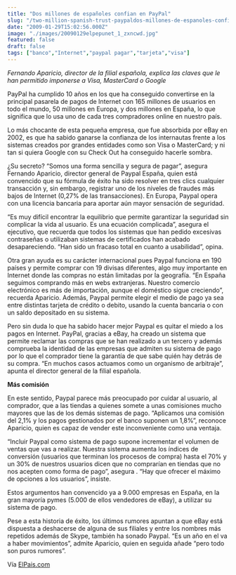 ```yaml
---
title: "Dos millones de españoles confian en PayPal"
slug: "/two-million-spanish-trust-paypaldos-millones-de-espanoles-confian-en-paypal"
date: "2009-01-29T15:02:56.000Z"
image: "./images/20090129elpepunet_1_zxncwd.jpg"
featured: false
draft: false
tags: ["banco","Internet","paypal pagar","tarjeta","visa"]
---
```



*Fernando Aparicio, director de la filial española, explica las claves que le han permitido imponerse a Visa, MasterCard o Google*

PayPal ha cumplido 10 años en los que ha conseguido convertirse en la principal pasarela de pagos de Internet con 165 millones de usuarios en todo el mundo, 50 millones en Europa, y dos millones en España, lo que significa que lo usa uno de cada tres compradores online en nuestro país.

Lo más chocante de esta pequeña empresa, que fue absorbida por eBay en 2002, es que ha sabido ganarse la confianza de los internautas frente a los sistemas creados por grandes entidades como son Visa o MasterCard; y ni tan si quiera Google con su Check Out ha conseguido hacerle sombra.

¿Su secreto? “Somos una forma sencilla y segura de pagar”, asegura Fernando Aparicio, director general de Paypal España, quien está convencido que su fórmula de éxito ha sido resolver en tres clics cualquier transacción y, sin embargo, registrar uno de los niveles de fraudes más bajos de Internet (0,27% de las transacciones). En Europa, Paypal opera con una licencia bancaria para aportar aún mayor sensación de seguridad.

“Es muy difícil encontrar la equilibrio que permite garantizar la seguridad sin complicar la vida al usuario. Es una ecuación complicada”, asegura el ejecutivo, que recuerda que todos los sistemas que han pedido excesivas contraseñas o utilizaban sistemas de certificados han acabado desapareciendo. “Han sido un fracaso total en cuanto a usabilidad”, opina.

Otra gran ayuda es su carácter internacional pues Paypal funciona en 190 países y permite comprar con 19 divisas diferentes, algo muy importante en Internet donde las compras no están limitadas por la geografía. “En España seguimos comprando más en webs extranjeras. Nuestro comercio electrónico es más de importación, aunque el doméstico sigue creciendo”, recuerda Aparicio. Además, Paypal permite elegir el medio de pago ya sea entre distintas tarjeta de crédito o debito, usando la cuenta bancaria o con un saldo depositado en su sistema.

Pero sin duda lo que ha sabido hacer mejor Paypal es quitar el miedo a los pagos en Internet. PayPal, gracias a eBay, ha creado un sistema que permite reclamar las compras que se han realizado a un tercero y además comprueba la identidad de las empresas que admiten su sistema de pago por lo que el comprador tiene la garantía de que sabe quién hay detrás de su compra. “En muchos casos actuamos como un organismo de arbitraje”, apunta el director general de la filial española.

**Más comisión**

En este sentido, Paypal parece más preocupado por cuidar al usuario, al comprador, que a las tiendas a quienes somete a unas comisiones mucho mayores que las de los demás sistemas de pago. “Aplicamos una comisión del 2,1% y los pagos gestionados por el banco suponen un 1,8%”, reconoce Aparicio, quien es capaz de vender este inconveniente como una ventaja.

“Incluir Paypal como sistema de pago supone incrementar el volumen de ventas que vas a realizar. Nuestra sistema aumenta los índices de conversión (usuarios que terminan los procesos de compra) hasta el 70% y un 30% de nuestros usuarios dicen que no comprarían en tiendas que no nos acepten como forma de pago”, asegura . “Hay que ofrecer el máximo de opciones a los usuarios”, insiste.

Estos argumentos han convencido ya a 9.000 empresas en España, en la gran mayoría pymes (5.000 de ellos vendedores de eBay), a utilizar su sistema de pago.

Pese a esta historia de éxito, los últimos rumores apuntan a que eBay está dispuesta a deshacerse de alguna de sus filiales y entre los nombres más repetidos además de Skype, también ha sonado Paypal. “Es un año en el va a haber movimientos”, admite Aparicio, quien en seguida añade “pero todo son puros rumores”.

Vía [ElPais.com](http://www.elpais.com)



